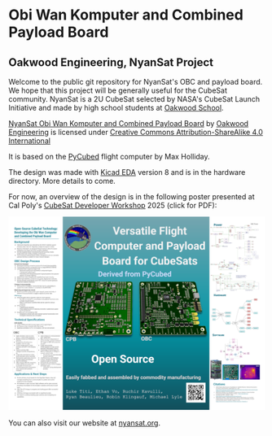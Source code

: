 # Obi Wan Komputer and Combined Payload Board
## Oakwood Engineering, NyanSat Project

Welcome to the public git repository for NyanSat's OBC and payload board.  We hope that this project will be generally useful for the CubeSat community.  NyanSat is a 2U CubeSat selected by NASA's CubeSat Launch Initiative and made by high school students at [Oakwood School](https://oakwoodway.org).

[NyanSat Obi Wan Komputer and Combined Payload Board](https://github.com/OakwoodEngineering/ObiWanKomputer) by [Oakwood Engineering](https://nyansat.org) is licensed under [Creative Commons Attribution-ShareAlike 4.0 International](https://creativecommons.org/licenses/by-sa/4.0/?ref=chooser-v1)  <img width="18" src="https://mirrors.creativecommons.org/presskit/icons/cc.svg?ref=chooser-v1" alt=""> <img width="18" src="https://mirrors.creativecommons.org/presskit/icons/by.svg?ref=chooser-v1" alt=""> <img width="18" src="https://mirrors.creativecommons.org/presskit/icons/sa.svg?ref=chooser-v1" alt="">

It is based on the [PyCubed](https://pycubed.org) flight computer by Max Holliday.

The design was made with [Kicad EDA](https://www.kicad.org/) version 8 and is in the hardware directory.  More details to come.

For now, an overview of the design is in the following poster presented at Cal Poly's [CubeSat Developer Workshop](https://www.cubesatdw.org/) 2025 (click for PDF):

[![OBC Poster](OBC-poster.png)](OBC-poster.pdf)

You can also visit our website at [nyansat.org](https://nyansat.org).
